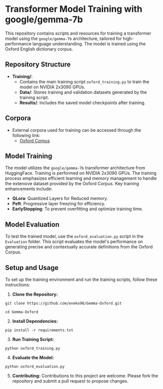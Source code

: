 # Transformer Model Training with google/gemma-7b

This repository contains scripts and resources for training a transformer model using the `google/gemma-7b` architecture, tailored for high-performance language understanding. The model is trained using the Oxford English dictionary corpus.

## Repository Structure

- **Training/**:
  - Contains the main training script `oxford_training.py` to train the model on NVIDIA 2x3090 GPUs.
  - **Data/**: Stores training and validation datasets generated by the training script.
  - **Results/**: Includes the saved model checkpoints after training.

## Corpora

- External corpora used for training can be accessed through the following link:
  - [Oxford Corpus](https://github.com/eneko98/Oxford-Corpus.git)

## Model Training

The model utilizes the `google/gemma-7b` transformer architecture from HuggingFace. Training is performed on NVIDIA 2x3090 GPUs. The training process emphasizes efficient learning and memory management to handle the extensive dataset provided by the Oxford Corpus. Key training enhancements include:

- **QLora**: Quantized Layers for Reduced memory.
- **Peft**: Progressive layer freezing for efficiency.
- **EarlyStopping**: To prevent overfitting and optimize training time.

## Model Evaluation

To test the trained model, use the `oxford_evaluation.py` script in the `Evaluation` folder. This script evaluates the model's performance on generating precise and contextually accurate definitions from the Oxford Corpus.

## Setup and Usage

To set up the training environment and run the training scripts, follow these instructions:

1. **Clone the Repository:**
```
git clone https://github.com/eneko98/Gemma-Oxford.git
```
```
cd Gemma-Oxford
```

2. **Install Dependencies:**
```
pip install -r requirements.txt
```

3. **Run Training Script:**
```
python oxford_training.py
```

4. **Evaluate the Model:**
```
python oxford_evaluation.py
```

5. **Contributing:**
Contributions to this project are welcome. Please fork the repository and submit a pull request to propose changes.
